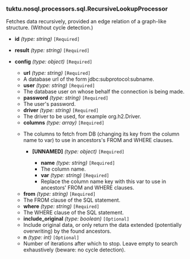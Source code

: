 ### tuktu.nosql.processors.sql.RecursiveLookupProcessor
Fetches data recursively, provided an edge relation of a graph-like structure. (Without cycle detection.)

  * **id** *(type: string)* `[Required]`

  * **result** *(type: string)* `[Required]`

  * **config** *(type: object)* `[Required]`

    * **url** *(type: string)* `[Required]`
    - A database url of the form jdbc:subprotocol:subname.
 
    * **user** *(type: string)* `[Required]`
    - The database user on whose behalf the connection is being made.
 
    * **password** *(type: string)* `[Required]`
    - The user's password.
 
    * **driver** *(type: string)* `[Required]`
    - The driver to be used, for example org.h2.Driver.
 
    * **columns** *(type: array)* `[Required]`
    - The columns to fetch from DB (changing its key from the column name to var) to use in ancestors's FROM and WHERE clauses.
 
      * **[UNNAMED]** *(type: object)* `[Required]`

        * **name** *(type: string)* `[Required]`
        - The column name.
 
        * **var** *(type: string)* `[Required]`
        - Replace the column name key with this var to use in ancestors' FROM and WHERE clauses.
 
    * **from** *(type: string)* `[Required]`
    - The FROM clause of the SQL statement.
 
    * **where** *(type: string)* `[Required]`
    - The WHERE clause of the SQL statement.
 
    * **include_original** *(type: boolean)* `[Optional]`
    - Include original data, or only return the data extended (potentially overwriting) by the found ancestors.
 
    * **n** *(type: int)* `[Optional]`
    - Number of iterations after which to stop. Leave empty to search exhaustively (beware: no cycle detection).
 
